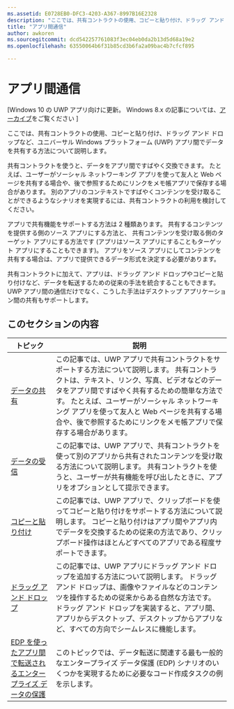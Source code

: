 ```yaml
---
ms.assetid: E0728EB0-DFC3-4203-A367-8997B16E2328
description: "ここでは、共有コントラクトの使用、コピーと貼り付け、ドラッグ アンド ドロップなど、ユニバーサル Windows プラットフォーム (UWP) アプリ間でデータを共有する方法について説明します。"
title: "アプリ間通信"
author: awkoren
ms.sourcegitcommit: dcd542257761083f3ec04eb0da2b13d5d68a19e2
ms.openlocfilehash: 63550064b6f31b85cd3b6fa2a09bac4b7cfcf895

---
```


# アプリ間通信

\[Windows 10 の UWP アプリ向けに更新。 Windows 8.x の記事については、[アーカイブ](http://go.microsoft.com/fwlink/p/?linkid=619132)をご覧ください \]

ここでは、共有コントラクトの使用、コピーと貼り付け、ドラッグ アンド ドロップなど、ユニバーサル Windows プラットフォーム (UWP) アプリ間でデータを共有する方法について説明します。

共有コントラクトを使うと、データをアプリ間ですばやく交換できます。 たとえば、ユーザーがソーシャル ネットワーキング アプリを使って友人と Web ページを共有する場合や、後で参照するためにリンクをメモ帳アプリで保存する場合があります。 別のアプリのコンテキストですばやくコンテンツを受け取ることができるようなシナリオを実現するには、共有コントラクトの利用を検討してください。

アプリで共有機能をサポートする方法は 2 種類あります。 共有するコンテンツを提供する側のソース アプリにする方法と、 共有コンテンツを受け取る側のターゲット アプリにする方法です  (アプリはソース アプリにすることもターゲット アプリにすることもできます)。 アプリをソース アプリにしてコンテンツを共有する場合は、アプリで提供できるデータ形式を決定する必要があります。

共有コントラクトに加えて、アプリは、ドラッグ アンド ドロップやコピーと貼り付けなど、データを転送するための従来の手法を統合することもできます。 UWP アプリ間の通信だけでなく、こうした手法はデスクトップ アプリケーション間の共有もサポートします。

## このセクションの内容

| トピック | 説明 |
|-------|-------------|
| [データの共有](share-data.md) | この記事では、UWP アプリで共有コントラクトをサポートする方法について説明します。 共有コントラクトは、テキスト、リンク、写真、ビデオなどのデータをアプリ間ですばやく共有するための簡単な方法です。 たとえば、ユーザーがソーシャル ネットワーキング アプリを使って友人と Web ページを共有する場合や、後で参照するためにリンクをメモ帳アプリで保存する場合があります。 |
| [データの受信](receive-data.md) | この記事では、UWP アプリで、共有コントラクトを使って別のアプリから共有されたコンテンツを受け取る方法について説明します。 共有コントラクトを使うと、ユーザーが共有機能を呼び出したときに、アプリをオプションとして提示できます。 |
| [コピーと貼り付け](copy-and-paste.md) | この記事では、UWP アプリで、クリップボードを使ってコピーと貼り付けをサポートする方法について説明します。 コピーと貼り付けはアプリ間やアプリ内でデータを交換するための従来の方法であり、クリップボード操作はほとんどすべてのアプリである程度サポートできます。 |
| [ドラッグ アンド ドロップ](drag-and-drop.md) | この記事では、UWP アプリにドラッグ アンド ドロップを追加する方法について説明します。 ドラッグ アンド ドロップは、画像やファイルなどのコンテンツを操作するための従来からある自然な方法です。 ドラッグ アンド ドロップを実装すると、アプリ間、アプリからデスクトップ、デスクトップからアプリなど、すべての方向でシームレスに機能します。 |
| [EDP を使ったアプリ間で転送されるエンタープライズ データの保護](use-edp-to-protect-enterprise-data-transferred-between-apps.md) | このトピックでは、データ転送に関連する最も一般的なエンタープライズ データ保護 (EDP) シナリオのいくつかを実現するために必要なコード作成タスクの例を示します。 |



<!--HONumber=Jun16_HO4-->


